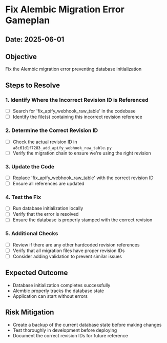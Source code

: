 # Fix Alembic Migration Error Gameplan

## Date: 2025-06-01

## Objective
Fix the Alembic migration error preventing database initialization

## Steps to Resolve

### 1. Identify Where the Incorrect Revision ID is Referenced
- [ ] Search for 'fix_apify_webhook_raw_table' in the codebase
- [ ] Identify the file(s) containing this incorrect revision reference

### 2. Determine the Correct Revision ID
- [ ] Check the actual revision ID in `a8c61d1f7283_add_apify_webhook_raw_table.py`
- [ ] Verify the migration chain to ensure we're using the right revision

### 3. Update the Code
- [ ] Replace 'fix_apify_webhook_raw_table' with the correct revision ID
- [ ] Ensure all references are updated

### 4. Test the Fix
- [ ] Run database initialization locally
- [ ] Verify that the error is resolved
- [ ] Ensure the database is properly stamped with the correct revision

### 5. Additional Checks
- [ ] Review if there are any other hardcoded revision references
- [ ] Verify that all migration files have proper revision IDs
- [ ] Consider adding validation to prevent similar issues

## Expected Outcome
- Database initialization completes successfully
- Alembic properly tracks the database state
- Application can start without errors

## Risk Mitigation
- Create a backup of the current database state before making changes
- Test thoroughly in development before deploying
- Document the correct revision IDs for future reference
